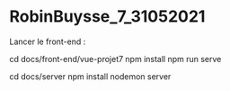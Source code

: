 # RobinBuysse_7_31052021

Lancer le front-end :

cd docs/front-end/vue-projet7
npm install
npm run serve

cd docs/server 
npm install 
nodemon server